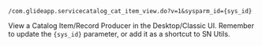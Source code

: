 `/com.glideapp.servicecatalog_cat_item_view.do?v=1&sysparm_id={sys_id}`

View a Catalog Item/Record Producer in the Desktop/Classic UI. Remember to update the `{sys_id}` parameter, or add it as a shortcut to SN Utils.
